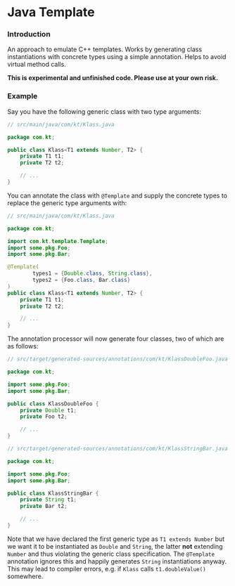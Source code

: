 # Java Template
### Introduction
An approach to emulate C++ templates. Works by generating class instantiations with concrete types using a simple
annotation. Helps to avoid virtual method calls.

**This is experimental and unfinished code. Please use at your own risk.**

### Example
Say you have the following generic class with two type arguments:

```java
// src/main/java/com/kt/Klass.java

package com.kt;

public class Klass<T1 extends Number, T2> {
    private T1 t1;
    private T2 t2;

    // ...
}
```

You can annotate the class with `@Template` and supply the concrete types to replace the generic type arguments with:

```java
// src/main/java/com/kt/Klass.java

package com.kt;

import com.kt.template.Template;
import some.pkg.Foo;
import some.pkg.Bar;

@Template(
        types1 = {Double.class, String.class},
        types2 = {Foo.class, Bar.class}
)
public class Klass<T1 extends Number, T2> {
    private T1 t1;
    private T2 t2;

    // ...
}
```

The annotation processor will now generate four classes, two of which are as follows:


```java
// src/target/generated-sources/annotations/com/kt/KlassDoubleFoo.java

package com.kt;

import some.pkg.Foo;
import some.pkg.Bar;

public class KlassDoubleFoo {
    private Double t1;
    private Foo t2;

    // ...
}
```



```java
// src/target/generated-sources/annotations/com/kt/KlassStringBar.java

package com.kt;

import some.pkg.Foo;
import some.pkg.Bar;

public class KlassStringBar {
    private String t1;
    private Bar t2;

    // ...
}
```

Note that we have declared the first generic type as `T1 extends Number` but we want it to be instantiated as `Double` and `String`, the latter **not** extending `Number` and thus violating the generic class specification. The `@Template` annotation ignores this and happily generates `String` instantiations anyway. This may lead to compiler errors, e.g. if `Klass` calls `t1.doubleValue()` somewhere.
